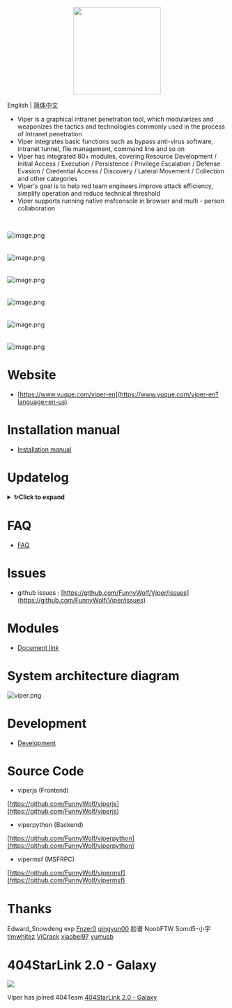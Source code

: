 <p align="center">
   <img width="200" src="https://cdn.nlark.com/yuque/0/2020/svg/159259/1590851265515-f865560b-ba50-4ca3-b2f6-5e8db3268da1.svg#align=left&display=inline&height=200&margin=%5Bobject%20Object%5D&name=logo.svg&originHeight=200&originWidth=200&size=1378&status=done&style=none&width=200">
</p>

English | [简体中文](./README_ZH.md)

- Viper is a graphical intranet penetration tool, which modularizes and weaponizes the tactics and technologies commonly
  used in the process of Intranet penetration
- Viper integrates basic functions such as bypass anti-virus software, intranet tunnel, file management, command line
  and so on
- Viper has integrated 80+ modules, covering Resource Development / Initial Access / Execution / Persistence / Privilege
  Escalation / Defense Evasion / Credential Access / Discovery / Lateral Movement / Collection and other categories
- Viper's goal is to help red team engineers improve attack efficiency, simplify operation and reduce technical
  threshold
- Viper supports running native msfconsole in browser and multi - person collaboration


<br>

![image.png](https://cdn.nlark.com/yuque/0/2021/png/159259/1631688473804-d80f746b-e2fd-4d53-a44e-8bf8c4dc89d1.png?x-oss-process=image%2Fresize%2Cw_2250%2Climit_0)
<br>
<br>
<br>
![image.png](https://cdn.nlark.com/yuque/0/2021/png/159259/1631688521936-66b17009-3830-4925-941d-aad201252f90.png?x-oss-process=image%2Fresize%2Cw_2256%2Climit_0)
<br>
<br>
<br>
![image.png](https://cdn.nlark.com/yuque/0/2021/png/159259/1631688605817-27cf835d-fd4c-42cc-95a1-880ea5cf9102.png?x-oss-process=image%2Fresize%2Cw_2256%2Climit_0)
<br>
<br>
<br>
![image.png](https://cdn.nlark.com/yuque/0/2021/png/159259/1631688493291-48972160-0e2a-4757-a3a0-a466003d98f3.png?x-oss-process=image%2Fresize%2Cw_2256%2Climit_0)
<br>
<br>
<br>
![image.png](https://cdn.nlark.com/yuque/0/2021/png/159259/1631688640236-8f79ff40-e012-4fe8-89ce-cfcf2fd6627e.png?x-oss-process=image%2Fresize%2Cw_2256%2Climit_0)
<br>
<br>
<br>
![image.png](https://cdn.nlark.com/yuque/0/2021/png/159259/1631688660123-906ed19d-a6df-4632-8169-b6edf50c6ef7.png?x-oss-process=image%2Fresize%2Cw_2256%2Climit_0)
<br>

# Website

- [https://www.yuque.com/viper-en](https://www.yuque.com/viper-en?language=en-us)

# Installation manual

- [Installation manual](https://www.yuque.com/viper-en/inh85g/cvucxz?language=en-us)

# Updatelog

<details>
<summary><b>✨Click to expand</b></summary>

## v1.5.15 20220213
### Optimize
- Optimize UI
- Delete session add secondary confirmation
- `communication channel` adapts to most payloads
- Merge Metasploit Framework version 6.1.30
### Bugfix
- Fix the MIUI crash problem of `mobile camera taking photos`


## v1.5.14 20220206
### New features
- Add three Android teaching demonstration modules (obtain target mobile phone SMS / call record / address book) (take photos with mobile phone camera) (record audio with mobile phone)
- The 'session channel' function is added to make multi-level intranet penetration more convenient [readme](https://www.yuque.com/vipersec/blog/gssfbg)
### Optimize
- Merge Metasploit Framework version 6.1.29

## v1.5.13 20220111

### New features
- Added zoomeye API interface
- Add `dnslog server` module

### Optimize
- Delete the "InternetScan" debug interface (the manual import function can completely replace this interface)
- Log4j payload echo java version, OS arch, OS version
- Optimize the pipeline logic of `InternetScan`, which will not affect the heartbeat data transmission at present
- Merge Metasploit Framework version 6.1.25

### Bugfix
- Fix the problem that the `VMware horizon log4j rce` timeout parameter does not take effect



## v1.5.12 20211231

### New features

- New passive scanning framework
- Added `VMware horizon log4j rce` InternetScan module
- Add `LDAP server` module to graphically manage ldapserver

### Optimize

- Log4j rce passive scanning function updated to passive scanning module
- Update the bypass WAF payload of log4j rce
- `Log4j CVE-2021-44228 Scan` add timeout parameter

## v1.5.10 20211216

### New Features

- New log4j passive scanning function
- Viper + crawlergo can be used in combination to automatically and actively scan log4j vulnerabilities

### Log4j passive scan

- Automatically replace the get request parameter with payload
- The auto replace post request parameter is payload
- The JSON value of auto replace post request is payload
- Auto replace skip password field
- Automatically add payload in headers (polling by Dictionary)
- The payload contains the original payload and the payload bypassing the WAF
- The payload contains UUID, which can find the specific request content that triggers the vulnerability according to
  the dnslog record

### Log4j automatic active scanning

- Get all requests for automatic page acquisition through chrome headless + crawler, and import the requests into the
  passive proxy to realize automatic scanning

### Log4j Scanning Readme

- [English](https://www.yuque.com/vipersec/blog/sn2x39)

## v1.5.9 20211204

### Optimization

- Merge Metasploit Framework version 6.1.18
- Update ruby version to 3.0

### Bugfix

- Fix bug on FOFA search

## v1.5.8 20211126

### New features

- New module `Syscall Visual Studio project`

### Optimization

- `InternetScan` UI is updated to make the operation more convenient, and the manual import function is added
- Add partial log (heartbeat data section)
- Merge Metasploit Framework version 6.1.17

### Bugfix

- Fix the problem that the PEM certificate could not be loaded

## v1.5.7 20211115

### Optimization

- 'InternetScan' add debug interface
- Webdelivery currently no longer forces binding of target and payload
- Functional optimization of Puma and ipgeo
- front-end interaction optimization
- Merge Metasploit Framework version 6.1.15

### Bugfix

- Fix the handler exception caused by ipgeo exception
- Fix the repeated addition of UDP handler after Viper restart

## v1.5.6 20211031

### New Features

- Added 'Hander firewall' function
- Added the module of "Direct windows syscall evasion technique"

### Optimization

- reverse_http(s) when the network is disconnected, the timeout is updated from 21 seconds (Windows default) to 3
  seconds
- The current session does not expire by default and will not exit automatically
- Merge Metasploit Framework version 6.1.13

### Bugfix

- Repair reverse_tcp failed to connect when 'sessionexpirationtimeout' is 0
- Fix failure to get default lhost parameter on ui

## v1.5.5 20211024

### New Features

- Added `CVE-2021-40449 LPE` module
- One click download all Viper logs from WEBUI

### Optimization

- Merged metasploit-framework 6.1.12

### Bugfix

- Fix the port occupancy problem after the socks is removed

## v1.5.4 20211017

### New Features

- Added `MS17-010 Exploit (CSharp)` module

### Optimization

- Merged metasploit-framework 6.1.11

### Bugfix

- Fix duplicate add reverse_http(s) handler failed to deal with session online requests.

## v1.5.3 20211010

### Optimization

- Optimize msfconsole user experience
- Merged metasploit-framework 6.1.10

<br/>

## v1.5.2 20211007

### Optimization

- Login page multilingual support
- Merged metasploit-framework 6.1.9

## v1.5.1 20210926

### New Features

- Added `Obtain Internet outbound IP` module
- New search filter for session process list

### Optimization

- Antivirus software display supports English version
- Optimize the output format of the intranet scanning module
- Optimize the performance and UI of the `Run Module` function
- Merged metasploit-framework 6.1.8 version

### Bugfix

- Fix the problem that the name of antivirus software is not displayed

## v1.5.0 20210919

### New Features

- VIPER now support English language

### Optimization

- Optimized the format of session online SMS
- Merged metasploit-framework 6.1.7 version

### Bugfix

- Fixed the issue that `ExitOnSession` did not take effect
- Fix the issue that the bind handler of the exploit module does not take effect

## v1.4.2 20210822

### New Features

- Added `Session online by SCF (Tencent API Gateway)` module

### Optimization

- Use Unix socketpair to replace 127.0.0.1 socketpair to improve performance
- Optimize the `handler` function, add HttpHostHeader parameter
- Block ids check of session
- Merged metasploit-framework 6.1.5 version

### Bugfix

- Fixed the problem that some module tasks could not be deleted
- Fixed the issue of channel not being released in MSF
- Fix the issue of `Clone Https certificate` certificate length, adapt to the new features of SSLVersion
- Fix the issue that the session does not respond after the use of Linux intranet routing and command execution due to
  stream hang

</details>

# FAQ

- [FAQ](https://www.yuque.com/viper-en/faq)

# Issues

- github issues : [https://github.com/FunnyWolf/Viper/issues](https://github.com/FunnyWolf/Viper/issues)

# Modules

- [Document link](https://www.yuque.com/viper-en/module)

# System architecture diagram

![viper.png](https://cdn.nlark.com/yuque/0/2021/png/159259/1627364231093-768d3b07-e044-4a2d-a3fa-e9ebd92a0828.png)

# Development

- [Development](https://www.yuque.com/viper-en/code)

# Source Code

- viperjs (Frontend)

[https://github.com/FunnyWolf/viperjs](https://github.com/FunnyWolf/viperjs)

- viperpython (Backend)

[https://github.com/FunnyWolf/viperpython](https://github.com/FunnyWolf/viperpython)

- vipermsf (MSFRPC)

[https://github.com/FunnyWolf/vipermsf](https://github.com/FunnyWolf/vipermsf)

# Thanks

Edward_Snowdeng exp
[Fnzer0](https://github.com/Fnzer0)
[qingyun00](https://github.com/qingyun00)
脸谱 NoobFTW Somd5-小宇
[timwhitez](https://github.com/timwhitez)
[ViCrack](https://github.com/ViCrack)
[xiaobei97](https://github.com/xiaobei97)
[yumusb](https://github.com/yumusb)

# 404StarLink 2.0 - Galaxy

![](https://github.com/knownsec/404StarLink-Project/raw/master/logo.png)

Viper has joined 404Team [404StarLink 2.0 - Galaxy](https://github.com/knownsec/404StarLink2.0-Galaxy)
